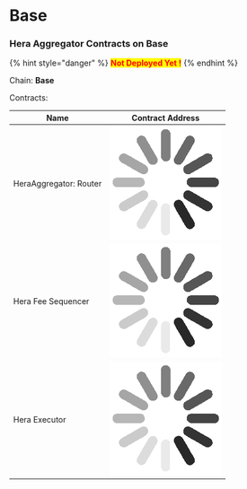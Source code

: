 # Base

### Hera Aggregator Contracts on Base <a href="#undefined" id="undefined"></a>

{% hint style="danger" %}
<mark style="color:red;">**Not Deployed Yet !**</mark>
{% endhint %}

Chain: **Base**

Contracts:

| Name                   | Contract Address                                                                                 |
| ---------------------- | ------------------------------------------------------------------------------------------------ |
| HeraAggregator: Router | <img src="../.gitbook/assets/34338d26023e5515f6cc8969aa027bca_w200.gif" alt="" data-size="line"> |
| Hera Fee Sequencer     | <img src="../.gitbook/assets/34338d26023e5515f6cc8969aa027bca_w200.gif" alt="" data-size="line"> |
| Hera Executor          | <img src="../.gitbook/assets/34338d26023e5515f6cc8969aa027bca_w200.gif" alt="" data-size="line"> |

